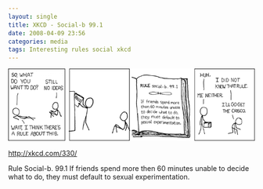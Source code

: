 ```yaml
---
layout: single
title: XKCD - Social-b 99.1
date: 2008-04-09 23:56
categories: media 
tags: Interesting rules social xkcd
---
```

<a href="http://xkcd.com/330/"><img class="alignnone size-full wp-image-424" title="indecision" src="/public/uploads/2008/04/indecision.png" alt="" /></a>

<a href="http://xkcd.com/330/">http://xkcd.com/330/</a>

Rule Social-b. 99.1
If friends spend more then 60 minutes unable to decide what to do, they must default to sexual experimentation.
